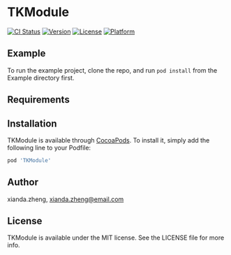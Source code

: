 # TKModule

[![CI Status](https://img.shields.io/travis/xianda.zheng/TKModule.svg?style=flat)](https://travis-ci.org/xianda.zheng/TKModule)
[![Version](https://img.shields.io/cocoapods/v/TKModule.svg?style=flat)](https://cocoapods.org/pods/TKModule)
[![License](https://img.shields.io/cocoapods/l/TKModule.svg?style=flat)](https://cocoapods.org/pods/TKModule)
[![Platform](https://img.shields.io/cocoapods/p/TKModule.svg?style=flat)](https://cocoapods.org/pods/TKModule)

## Example

To run the example project, clone the repo, and run `pod install` from the Example directory first.

## Requirements

## Installation

TKModule is available through [CocoaPods](https://cocoapods.org). To install
it, simply add the following line to your Podfile:

```ruby
pod 'TKModule'
```

## Author

xianda.zheng, xianda.zheng@email.com

## License

TKModule is available under the MIT license. See the LICENSE file for more info.
